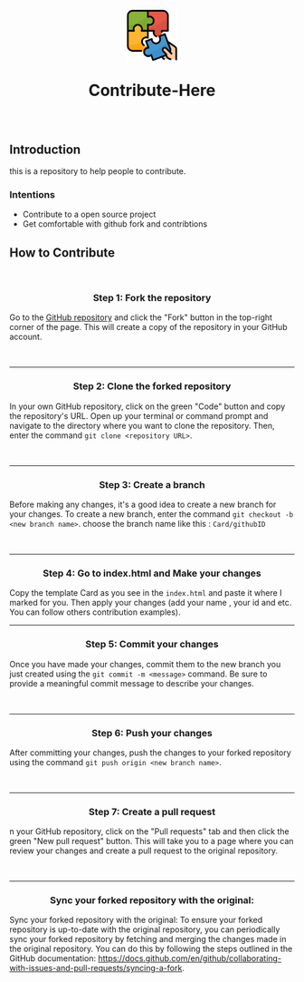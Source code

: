 
<h1>
<br>
<div align="center">
    <img src="images/contribute.png" height="90">
    <p >Contribute-Here</p>
</div>

  
  
</h1>

<br>

## Introduction 
this is a repository to help people to contribute.

### Intentions
- Contribute to a open source project
- Get comfortable with github fork and contribtions


## How to Contribute 
<br>

### <p align="center">Step 1: Fork the repository</p>
 Go to the <a href= "https://github.com/2x-Hra/Contribute-Here">GitHub repository</a>  and click the "Fork" button in the top-right corner of the page. This will create a copy of the repository in your GitHub account.

<br>

<hr>

### <p align="center">Step 2: Clone the forked repository</p>

 In your own GitHub repository, click on the green "Code" button and copy the repository's URL. Open up your terminal or command prompt and navigate to the directory where you want to clone the repository. Then, enter the command `git clone <repository URL>`.

<br>

<hr>

### <p align="center">Step 3: Create a branch </p>
 Before making any changes, it's a good idea to create a new branch for your changes. To create a new branch, enter the command `git checkout -b <new branch name>`. choose the branch name like this : `Card/githubID`

<br>

<hr>

### <p align="center">Step 4: Go to index.html and Make your changes </p>
Copy the template Card as you see in the `index.html` and paste it where I marked for you. Then apply your changes (add your name , your id and etc. You can follow others contribution examples).
<br>

<hr>


### <p align="center">Step 5: Commit your changes </p>
Once you have made your changes, commit them to the new branch you just created using the `git commit -m <message>` command. Be sure to provide a meaningful commit message to describe your changes.

<br>

<hr>


### <p align="center">Step 6: Push your changes</p>
After committing your changes, push the changes to your forked repository using the command `git push origin <new branch name>`. 


<br>

<hr>

### <p align="center">Step 7: Create a pull request </p>
n your GitHub repository, click on the "Pull requests" tab and then click the green "New pull request" button. This will take you to a page where you can review your changes and create a pull request to the original repository.

<br>

<hr>

### <p align="center">  Sync your forked repository with the original: </p>
Sync your forked repository with the original: To ensure your forked repository is up-to-date with the original repository, you can periodically sync your forked repository by fetching and merging the changes made in the original repository. You can do this by following the steps outlined in the GitHub documentation: https://docs.github.com/en/github/collaborating-with-issues-and-pull-requests/syncing-a-fork.
  
